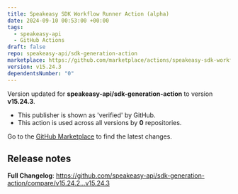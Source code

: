 ```yaml
---
title: Speakeasy SDK Workflow Runner Action (alpha)
date: 2024-09-10 00:53:00 +00:00
tags:
  - speakeasy-api
  - GitHub Actions
draft: false
repo: speakeasy-api/sdk-generation-action
marketplace: https://github.com/marketplace/actions/speakeasy-sdk-workflow-runner-action-alpha
version: v15.24.3
dependentsNumber: "0"
---
```



Version updated for **speakeasy-api/sdk-generation-action** to version **v15.24.3**.
- This publisher is shown as 'verified' by GitHub.
- This action is used across all versions by **0** repositories.

Go to the [GitHub Marketplace](https://github.com/marketplace/actions/speakeasy-sdk-workflow-runner-action-alpha) to find the latest changes.

## Release notes

**Full Changelog**: https://github.com/speakeasy-api/sdk-generation-action/compare/v15.24.2...v15.24.3
